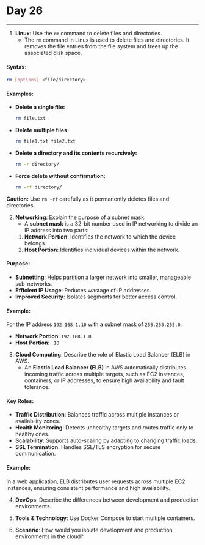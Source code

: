 # Day 26

---

1. **Linux**: Use the `rm` command to delete files and directories.
   * The `rm` command in Linux is used to delete files and directories. It removes the file entries from the file system and frees up the associated disk space.  

#### Syntax:  
```bash
rm [options] <file/directory>
```

#### Examples:  
- **Delete a single file:**  
  ```bash
  rm file.txt
  ```  
- **Delete multiple files:**  
  ```bash
  rm file1.txt file2.txt
  ```  
- **Delete a directory and its contents recursively:**  
  ```bash
  rm -r directory/
  ```  
- **Force delete without confirmation:**  
  ```bash
  rm -rf directory/
  ```  
**Caution:** Use `rm -rf` carefully as it permanently deletes files and directories.


2. **Networking**: Explain the purpose of a subnet mask.
   * A **subnet mask** is a 32-bit number used in IP networking to divide an IP address into two parts:
    1. **Network Portion**: Identifies the network to which the device belongs.  
    2. **Host Portion**: Identifies individual devices within the network.  

#### Purpose:
- **Subnetting**: Helps partition a larger network into smaller, manageable sub-networks.
- **Efficient IP Usage**: Reduces wastage of IP addresses.
- **Improved Security**: Isolates segments for better access control.

#### Example:
For the IP address `192.168.1.10` with a subnet mask of `255.255.255.0`:
- **Network Portion**: `192.168.1.0`
- **Host Portion**: `.10`


3. **Cloud Computing**: Describe the role of Elastic Load Balancer (ELB) in AWS.
   * An **Elastic Load Balancer (ELB)** in AWS automatically distributes incoming traffic across multiple targets, such as EC2 instances, containers, or IP addresses, to ensure high availability and fault tolerance.  

#### Key Roles:
- **Traffic Distribution**: Balances traffic across multiple instances or availability zones.  
- **Health Monitoring**: Detects unhealthy targets and routes traffic only to healthy ones.  
- **Scalability**: Supports auto-scaling by adapting to changing traffic loads.  
- **SSL Termination**: Handles SSL/TLS encryption for secure communication.  

#### Example:
In a web application, ELB distributes user requests across multiple EC2 instances, ensuring consistent performance and high availability.


4. **DevOps**: Describe the differences between development and production environments.

5. **Tools & Technology**: Use Docker Compose to start multiple containers.

6. **Scenario**: How would you isolate development and production environments in the cloud?





